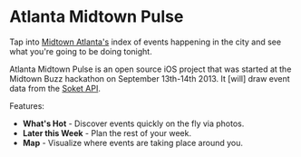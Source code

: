 # Atlanta Midtown Pulse

Tap into [Midtown Atlanta's](http://the.echonest.com/) index of events happening in the city and see what you're going to be doing tonight.

Atlanta Midtown Pulse is an open source iOS project that was started at the Midtown Buzz hackathon on September 13th-14th 2013. It [will] draw event data from the [Soket API](http://www.soket.com/).

Features:

* **What's Hot** - Discover events quickly on the fly via photos.
* **Later this Week** - Plan the rest of your week.
* **Map** - Visualize where events are taking place around you.